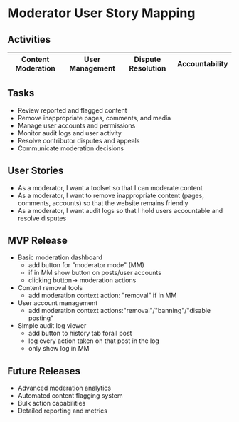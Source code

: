 # Moderator User Story Mapping

## Activities
| Content Moderation | User Management | Dispute Resolution | Accountability |
|---|---|---|---|

## Tasks
- Review reported and flagged content
- Remove inappropriate pages, comments, and media
- Manage user accounts and permissions
- Monitor audit logs and user activity
- Resolve contributor disputes and appeals
- Communicate moderation decisions

## User Stories
- As a moderator, I want a toolset so that I can moderate content
- As a moderator, I want to remove inappropriate content (pages, comments, accounts) so that the website remains friendly
- As a moderator, I want audit logs so that I hold users accountable and resolve disputes

## MVP Release
- Basic moderation dashboard
    - add button for "moderator mode" (MM)
    - if in MM show button on posts/user accounts
    - clicking button-> moderation actions 
- Content removal tools
    - add moderation context action: "removal" if in MM
- User account management
    - add moderation context actions:"removal"/"banning"/"disable posting"
- Simple audit log viewer
    - add button to history tab forall post
    - log every action taken on that post in the log
    - only show log in MM

## Future Releases
- Advanced moderation analytics
- Automated content flagging system
- Bulk action capabilities
- Detailed reporting and metrics